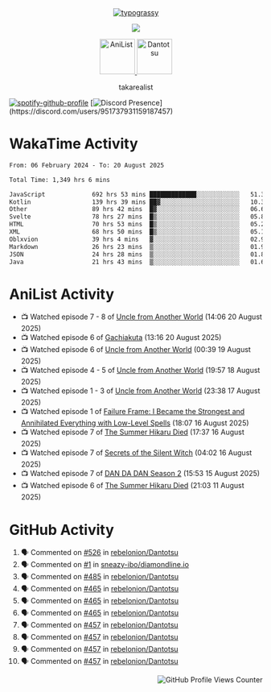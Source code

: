 <div align="center">
<a href="https://github.com/kawarimidoll/typograssy">
    <img alt="typograssy" src="https://typograssy.deno.dev/api?text=%E3%82%B8%E3%83%A7%E3%83%B3%E3%81%A7%E3%81%99%E3%80%82%E3%81%93%E3%82%93%E3%81%AB%E3%81%A1%E3%81%AF%20%20%5E%5E%20sup%20iam%20ibo%20--&&l0=none&l1=82d9d0&l2=027353&l3=038c4c&l4=01402e&bg=none&frame=none&speed=100&comment=">
</a>
</div>
<p align="center">
  <a href="https://skillicons.dev">
    <img src="https://skillicons.dev/icons?i=kotlin,figma,obsidian,androidstudio,vscode,css,html" />
  </a>
</p>

<p align="center">
    <a href="https://anilist.co/user/takarealist112/">
      <img src="https://i.imgur.com/LDvh7Lg.gif" alt="AniList" style="width: 70px; height: auto;">
    </a>
    <a href="https://discord.gg/4HPZ5nAWwM/">
      <img src="https://i.imgur.com/5o3Y9Jb.gif" alt="Dantotsu" style="width: 70px; height: auto;">
    </a>
</p>

<p align="center">
takarealist
</p>

[![spotify-github-profile](https://spotify-github-profile.vercel.app/api/view?uid=216np2gahwfhcjozqmzomew7i&cover_image=true&theme=novatorem&show_offline=true&background_color=121212&interchange=false&bar_color=53b14f&bar_color_cover=true)](https://spotify-github-profile.vercel.app/api/view?uid=216np2gahwfhcjozqmzomew7i&redirect=true)
[![Discord Presence](https://lanyard-profile-readme.vercel.app/api/951737931159187457?theme=dark&bg=Oe1116&animated=false&hideDiscrim=true&borderRadius=30px&idleMessage=currently%20offline...)](https://discord.com/users/951737931159187457)

# WakaTime Activity

<!--START_SECTION:waka-->

```txt
From: 06 February 2024 - To: 20 August 2025

Total Time: 1,349 hrs 6 mins

JavaScript             692 hrs 53 mins █████████████░░░░░░░░░░░░   51.36 %
Kotlin                 139 hrs 39 mins ██▓░░░░░░░░░░░░░░░░░░░░░░   10.35 %
Other                  89 hrs 42 mins  █▓░░░░░░░░░░░░░░░░░░░░░░░   06.65 %
Svelte                 78 hrs 27 mins  █▒░░░░░░░░░░░░░░░░░░░░░░░   05.82 %
HTML                   70 hrs 53 mins  █▒░░░░░░░░░░░░░░░░░░░░░░░   05.25 %
XML                    68 hrs 50 mins  █▒░░░░░░░░░░░░░░░░░░░░░░░   05.10 %
Oblxvion               39 hrs 4 mins   ▓░░░░░░░░░░░░░░░░░░░░░░░░   02.90 %
Markdown               26 hrs 23 mins  ▒░░░░░░░░░░░░░░░░░░░░░░░░   01.96 %
JSON                   24 hrs 28 mins  ▒░░░░░░░░░░░░░░░░░░░░░░░░   01.81 %
Java                   21 hrs 43 mins  ▒░░░░░░░░░░░░░░░░░░░░░░░░   01.61 %
```

<!--END_SECTION:waka-->

# AniList Activity

<!-- ANILIST_ACTIVITY:start -->

-   📺 Watched episode 7 - 8 of [Uncle from Another World](https://anilist.co/anime/135806) (14:06 20 August 2025)
-   📺 Watched episode 6 of [Gachiakuta](https://anilist.co/anime/178025) (13:16 20 August 2025)
-   📺 Watched episode 6 of [Uncle from Another World](https://anilist.co/anime/135806) (00:39 19 August 2025)
-   📺 Watched episode 4 - 5 of [Uncle from Another World](https://anilist.co/anime/135806) (19:57 18 August 2025)
-   📺 Watched episode 1 - 3 of [Uncle from Another World](https://anilist.co/anime/135806) (23:38 17 August 2025)
-   📺 Watched episode 1 of [Failure Frame: I Became the Strongest and Annihilated Everything with Low-Level Spells](https://anilist.co/anime/173694) (18:07 16 August 2025)
-   📺 Watched episode 7 of [The Summer Hikaru Died](https://anilist.co/anime/177689) (17:37 16 August 2025)
-   📺 Watched episode 7 of [Secrets of the Silent Witch](https://anilist.co/anime/179966) (04:02 16 August 2025)
-   📺 Watched episode 7 of [DAN DA DAN Season 2](https://anilist.co/anime/185660) (15:53 15 August 2025)
-   📺 Watched episode 6 of [The Summer Hikaru Died](https://anilist.co/anime/177689) (21:03 11 August 2025)

<!-- ANILIST_ACTIVITY:end -->

# GitHub Activity

<!--START_SECTION:activity-->

1. 🗣 Commented on [#526](https://github.com/rebelonion/Dantotsu/pull/526#issuecomment-2481012390) in [rebelonion/Dantotsu](https://github.com/rebelonion/Dantotsu)
2. 🗣 Commented on [#1](https://github.com/sneazy-ibo/diamondline.io/issues/1#issuecomment-2411269955) in [sneazy-ibo/diamondline.io](https://github.com/sneazy-ibo/diamondline.io)
3. 🗣 Commented on [#485](https://github.com/rebelonion/Dantotsu/issues/485#issuecomment-2374839206) in [rebelonion/Dantotsu](https://github.com/rebelonion/Dantotsu)
4. 🗣 Commented on [#465](https://github.com/rebelonion/Dantotsu/issues/465#issuecomment-2257555066) in [rebelonion/Dantotsu](https://github.com/rebelonion/Dantotsu)
5. 🗣 Commented on [#465](https://github.com/rebelonion/Dantotsu/issues/465#issuecomment-2257389149) in [rebelonion/Dantotsu](https://github.com/rebelonion/Dantotsu)
6. 🗣 Commented on [#465](https://github.com/rebelonion/Dantotsu/issues/465#issuecomment-2257388359) in [rebelonion/Dantotsu](https://github.com/rebelonion/Dantotsu)
7. 🗣 Commented on [#457](https://github.com/rebelonion/Dantotsu/issues/457#issuecomment-2256121324) in [rebelonion/Dantotsu](https://github.com/rebelonion/Dantotsu)
8. 🗣 Commented on [#457](https://github.com/rebelonion/Dantotsu/issues/457#issuecomment-2256120426) in [rebelonion/Dantotsu](https://github.com/rebelonion/Dantotsu)
9. 🗣 Commented on [#457](https://github.com/rebelonion/Dantotsu/issues/457#issuecomment-2256119951) in [rebelonion/Dantotsu](https://github.com/rebelonion/Dantotsu)
10. 🗣 Commented on [#457](https://github.com/rebelonion/Dantotsu/issues/457#issuecomment-2256116300) in [rebelonion/Dantotsu](https://github.com/rebelonion/Dantotsu)
<!--END_SECTION:activity-->

<div align="right">
    <img src="https://komarev.com/ghpvc/?username=sneazy-ibo&color=ff6e00&label=Counter&abbreviated=true" alt="GitHub Profile Views Counter">
</div>
